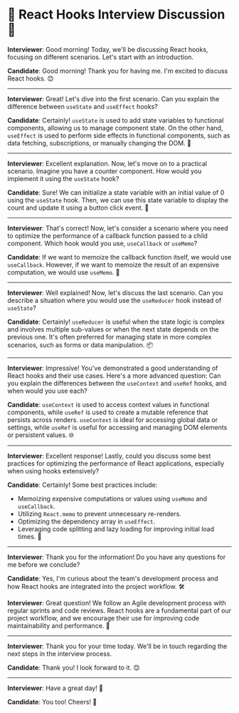 # 🎉 React Hooks Interview Discussion 🎉

**Interviewer**: Good morning! Today, we'll be discussing React hooks, focusing on different scenarios. Let's start with an introduction.

**Candidate**: Good morning! Thank you for having me. I'm excited to discuss React hooks. 😊

---

**Interviewer**: Great! Let's dive into the first scenario. Can you explain the difference between `useState` and `useEffect` hooks?

**Candidate**: Certainly! `useState` is used to add state variables to functional components, allowing us to manage component state. On the other hand, `useEffect` is used to perform side effects in functional components, such as data fetching, subscriptions, or manually changing the DOM. 🎣

---

**Interviewer**: Excellent explanation. Now, let's move on to a practical scenario. Imagine you have a counter component. How would you implement it using the `useState` hook?

**Candidate**: Sure! We can initialize a state variable with an initial value of 0 using the `useState` hook. Then, we can use this state variable to display the count and update it using a button click event. 🔄

---

**Interviewer**: That's correct! Now, let's consider a scenario where you need to optimize the performance of a callback function passed to a child component. Which hook would you use, `useCallback` or `useMemo`?

**Candidate**: If we want to memoize the callback function itself, we would use `useCallback`. However, if we want to memoize the result of an expensive computation, we would use `useMemo`. 🚀

---

**Interviewer**: Well explained! Now, let's discuss the last scenario. Can you describe a situation where you would use the `useReducer` hook instead of `useState`?

**Candidate**: Certainly! `useReducer` is useful when the state logic is complex and involves multiple sub-values or when the next state depends on the previous one. It's often preferred for managing state in more complex scenarios, such as forms or data manipulation. 📦

---

**Interviewer**: Impressive! You've demonstrated a good understanding of React hooks and their use cases. Here's a more advanced question: Can you explain the differences between the `useContext` and `useRef` hooks, and when would you use each?

**Candidate**: `useContext` is used to access context values in functional components, while `useRef` is used to create a mutable reference that persists across renders. `useContext` is ideal for accessing global data or settings, while `useRef` is useful for accessing and managing DOM elements or persistent values. 🌐

---

**Interviewer**: Excellent response! Lastly, could you discuss some best practices for optimizing the performance of React applications, especially when using hooks extensively?

**Candidate**: Certainly! Some best practices include:
- Memoizing expensive computations or values using `useMemo` and `useCallback`.
- Utilizing `React.memo` to prevent unnecessary re-renders.
- Optimizing the dependency array in `useEffect`.
- Leveraging code splitting and lazy loading for improving initial load times. 🚀

---

**Interviewer**: Thank you for the information! Do you have any questions for me before we conclude?

**Candidate**: Yes, I'm curious about the team's development process and how React hooks are integrated into the project workflow. 🛠️

**Interviewer**: Great question! We follow an Agile development process with regular sprints and code reviews. React hooks are a fundamental part of our project workflow, and we encourage their use for improving code maintainability and performance. 🔄

---

**Interviewer**: Thank you for your time today. We'll be in touch regarding the next steps in the interview process.

**Candidate**: Thank you! I look forward to it. 😊

---

**Interviewer**: Have a great day! 🌟

**Candidate**: You too! Cheers! 🥂
